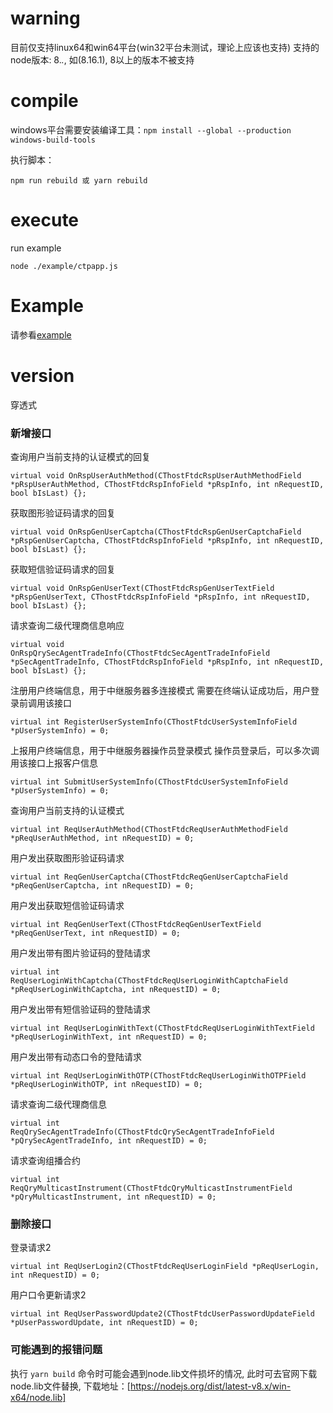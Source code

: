 # warning
目前仅支持linux64和win64平台(win32平台未测试，理论上应该也支持)
支持的node版本: 8.*.*, 如(8.16.1), 8以上的版本不被支持

# compile
windows平台需要安装编译工具：`npm install --global --production windows-build-tools`

执行脚本：
```
npm run rebuild 或 yarn rebuild

```

# execute
run example
```
node ./example/ctpapp.js

```

# Example
请参看[example](https://github.com/iamweilee/nodectp-example.git)

# version
穿透式


### 新增接口
查询用户当前支持的认证模式的回复
```
virtual void OnRspUserAuthMethod(CThostFtdcRspUserAuthMethodField *pRspUserAuthMethod, CThostFtdcRspInfoField *pRspInfo, int nRequestID, bool bIsLast) {};
```

获取图形验证码请求的回复
```
virtual void OnRspGenUserCaptcha(CThostFtdcRspGenUserCaptchaField *pRspGenUserCaptcha, CThostFtdcRspInfoField *pRspInfo, int nRequestID, bool bIsLast) {};
```

获取短信验证码请求的回复
```
virtual void OnRspGenUserText(CThostFtdcRspGenUserTextField *pRspGenUserText, CThostFtdcRspInfoField *pRspInfo, int nRequestID, bool bIsLast) {};
```

请求查询二级代理商信息响应
```
virtual void OnRspQrySecAgentTradeInfo(CThostFtdcSecAgentTradeInfoField *pSecAgentTradeInfo, CThostFtdcRspInfoField *pRspInfo, int nRequestID, bool bIsLast) {};
```

注册用户终端信息，用于中继服务器多连接模式
需要在终端认证成功后，用户登录前调用该接口
```
virtual int RegisterUserSystemInfo(CThostFtdcUserSystemInfoField *pUserSystemInfo) = 0;
```

上报用户终端信息，用于中继服务器操作员登录模式
操作员登录后，可以多次调用该接口上报客户信息
```
virtual int SubmitUserSystemInfo(CThostFtdcUserSystemInfoField *pUserSystemInfo) = 0;
```

查询用户当前支持的认证模式
```
virtual int ReqUserAuthMethod(CThostFtdcReqUserAuthMethodField *pReqUserAuthMethod, int nRequestID) = 0;
```

用户发出获取图形验证码请求
```
virtual int ReqGenUserCaptcha(CThostFtdcReqGenUserCaptchaField *pReqGenUserCaptcha, int nRequestID) = 0;
```

用户发出获取短信验证码请求
```
virtual int ReqGenUserText(CThostFtdcReqGenUserTextField *pReqGenUserText, int nRequestID) = 0;
```

用户发出带有图片验证码的登陆请求
```
virtual int ReqUserLoginWithCaptcha(CThostFtdcReqUserLoginWithCaptchaField *pReqUserLoginWithCaptcha, int nRequestID) = 0;
```

用户发出带有短信验证码的登陆请求
```
virtual int ReqUserLoginWithText(CThostFtdcReqUserLoginWithTextField *pReqUserLoginWithText, int nRequestID) = 0;
```

用户发出带有动态口令的登陆请求
```
virtual int ReqUserLoginWithOTP(CThostFtdcReqUserLoginWithOTPField *pReqUserLoginWithOTP, int nRequestID) = 0;
```

请求查询二级代理商信息
```
virtual int ReqQrySecAgentTradeInfo(CThostFtdcQrySecAgentTradeInfoField *pQrySecAgentTradeInfo, int nRequestID) = 0;
```

请求查询组播合约
```
virtual int ReqQryMulticastInstrument(CThostFtdcQryMulticastInstrumentField *pQryMulticastInstrument, int nRequestID) = 0;
```

### 删除接口
登录请求2
```
virtual int ReqUserLogin2(CThostFtdcReqUserLoginField *pReqUserLogin, int nRequestID) = 0;
```

用户口令更新请求2
```
virtual int ReqUserPasswordUpdate2(CThostFtdcUserPasswordUpdateField *pUserPasswordUpdate, int nRequestID) = 0;
```

### 可能遇到的报错问题
执行 `yarn build` 命令时可能会遇到node.lib文件损坏的情况, 此时可去官网下载node.lib文件替换, 下载地址：[https://nodejs.org/dist/latest-v8.x/win-x64/node.lib]